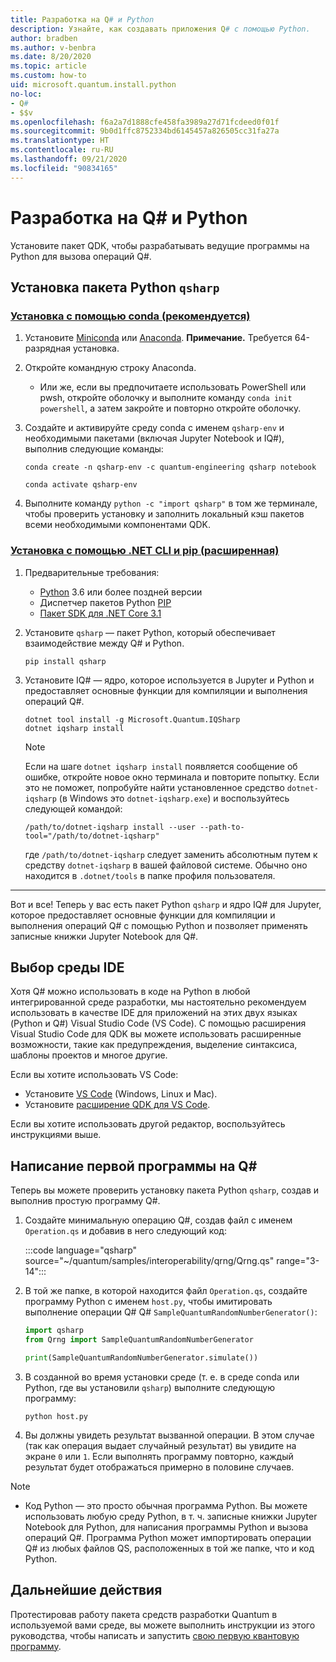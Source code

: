```yaml
---
title: Разработка на Q# и Python
description: Узнайте, как создавать приложения Q# с помощью Python.
author: bradben
ms.author: v-benbra
ms.date: 8/20/2020
ms.topic: article
ms.custom: how-to
uid: microsoft.quantum.install.python
no-loc:
- Q#
- $$v
ms.openlocfilehash: f6a2a7d1888cfe458fa3989a27d71fcdeed0f01f
ms.sourcegitcommit: 9b0d1ffc8752334bd6145457a826505cc31fa27a
ms.translationtype: HT
ms.contentlocale: ru-RU
ms.lasthandoff: 09/21/2020
ms.locfileid: "90834165"
---
```

# <a name="develop-with-no-locq-and-python"></a>Разработка на Q# и Python

Установите пакет QDK, чтобы разрабатывать ведущие программы на Python для вызова операций Q#.

## <a name="install-the-qsharp-python-package"></a>Установка пакета Python `qsharp`

### <a name="install-using-conda-recommended"></a>[Установка с помощью conda (рекомендуется)](#tab/tabid-conda)

1. Установите [Miniconda](https://docs.conda.io/en/latest/miniconda.html) или [Anaconda](https://www.anaconda.com/products/individual#Downloads). **Примечание.** Требуется 64-разрядная установка.

1. Откройте командную строку Anaconda.

   - Или же, если вы предпочитаете использовать PowerShell или pwsh, откройте оболочку и выполните команду `conda init powershell`, а затем закройте и повторно откройте оболочку.

1. Создайте и активируйте среду conda с именем `qsharp-env` и необходимыми пакетами (включая Jupyter Notebook и IQ#), выполнив следующие команды:

    ```
    conda create -n qsharp-env -c quantum-engineering qsharp notebook

    conda activate qsharp-env
    ```

1. Выполните команду `python -c "import qsharp"` в том же терминале, чтобы проверить установку и заполнить локальный кэш пакетов всеми необходимыми компонентами QDK.

### <a name="install-using-net-cli-and-pip-advanced"></a>[Установка с помощью .NET CLI и pip (расширенная)](#tab/tabid-dotnetcli)

1. Предварительные требования:

    - [Python](https://www.python.org/downloads/) 3.6 или более поздней версии
    - Диспетчер пакетов Python [PIP](https://pip.pypa.io/en/stable/installing)
    - [Пакет SDK для .NET Core 3.1](https://dotnet.microsoft.com/download/dotnet-core/3.1)


1. Установите `qsharp` — пакет Python, который обеспечивает взаимодействие между Q# и Python.

    ```
    pip install qsharp
    ```

1. Установите IQ# — ядро, которое используется в Jupyter и Python и предоставляет основные функции для компиляции и выполнения операций Q#.

    ```dotnetcli
    dotnet tool install -g Microsoft.Quantum.IQSharp
    dotnet iqsharp install
    ```

    > [!NOTE]
    > Если на шаге `dotnet iqsharp install` появляется сообщение об ошибке, откройте новое окно терминала и повторите попытку.
    > Если это не поможет, попробуйте найти установленное средство `dotnet-iqsharp` (в Windows это `dotnet-iqsharp.exe`) и воспользуйтесь следующей командой:
    > ```
    > /path/to/dotnet-iqsharp install --user --path-to-tool="/path/to/dotnet-iqsharp"
    > ```
    > где `/path/to/dotnet-iqsharp` следует заменить абсолютным путем к средству `dotnet-iqsharp` в вашей файловой системе.
    > Обычно оно находится в `.dotnet/tools` в папке профиля пользователя.
    
***

Вот и все! Теперь у вас есть пакет Python `qsharp` и ядро IQ# для Jupyter, которое предоставляет основные функции для компиляции и выполнения операций Q# с помощью Python и позволяет применять записные книжки Jupyter Notebook для Q#.

## <a name="choose-your-ide"></a>Выбор среды IDE

Хотя Q# можно использовать в коде на Python в любой интегрированной среде разработки, мы настоятельно рекомендуем использовать в качестве IDE для приложений на этих двух языках (Python и Q#) Visual Studio Code (VS Code). С помощью расширения Visual Studio Code для QDK вы можете использовать расширенные возможности, такие как предупреждения, выделение синтаксиса, шаблоны проектов и многое другие.

Если вы хотите использовать VS Code:

- Установите [VS Code](https://code.visualstudio.com/download) (Windows, Linux и Mac).
- Установите [расширение QDK для VS Code](https://marketplace.visualstudio.com/items?itemName=quantum.quantum-devkit-vscode).

Если вы хотите использовать другой редактор, воспользуйтесь инструкциями выше.

## <a name="write-your-first-no-locq-program"></a>Написание первой программы на Q#

Теперь вы можете проверить установку пакета Python `qsharp`, создав и выполнив простую программу Q#.

1. Создайте минимальную операцию Q#, создав файл с именем `Operation.qs` и добавив в него следующий код:

    :::code language="qsharp" source="~/quantum/samples/interoperability/qrng/Qrng.qs" range="3-14":::

1. В той же папке, в которой находится файл `Operation.qs`, создайте программу Python с именем `host.py`, чтобы имитировать выполнение операции Q# Q# `SampleQuantumRandomNumberGenerator()`:

    ```python
    import qsharp
    from Qrng import SampleQuantumRandomNumberGenerator

    print(SampleQuantumRandomNumberGenerator.simulate())
    ```

1. В созданной во время установки среде (т. е. в среде conda или Python, где вы установили `qsharp`) выполните следующую программу:

    ```
    python host.py
    ```

1. Вы должны увидеть результат вызванной операции. В этом случае (так как операция выдает случайный результат) вы увидите на экране `0` или `1`. Если выполнять программу повторно, каждый результат будет отображаться примерно в половине случаев.

> [!NOTE]
> * Код Python — это просто обычная программа Python. Вы можете использовать любую среду Python, в т. ч. записные книжки Jupyter Notebook для Python, для написания программы Python и вызова операций Q#. Программа Python может импортировать операции Q# из любых файлов QS, расположенных в той же папке, что и код Python.

## <a name="next-steps"></a>Дальнейшие действия

Протестировав работу пакета средств разработки Quantum в используемой вами среде, вы можете выполнить инструкции из этого руководства, чтобы написать и запустить [свою первую квантовую программу](xref:microsoft.quantum.quickstarts.qrng).
